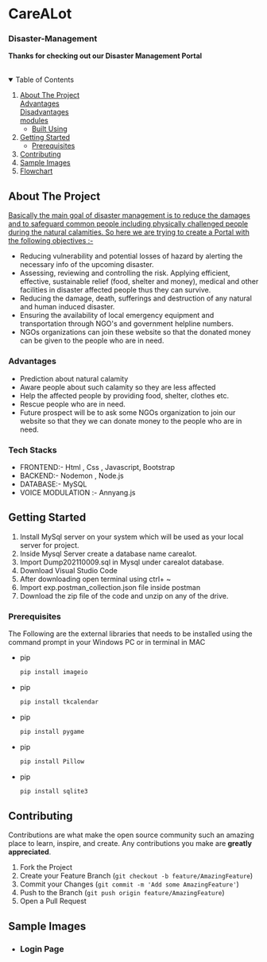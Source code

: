 # CareALot

### Disaster-Management

**Thanks for checking out our Disaster Management Portal**

<!-- PROJECT SHIELDS -->
<!--
*** I'm using markdown "reference style" links for readability.
*** Reference links are enclosed in brackets [ ] instead of parentheses ( ).
*** See the bottom of this document for the declaration of the reference variables
*** for contributors-url, forks-url, etc. This is an optional, concise syntax you may use.
*** https://www.markdownguide.org/basic-syntax/#reference-style-links -->



<!-- PROJECT LOGO -->
<br />

<!-- TABLE OF CONTENTS -->
<details open="open">
  <summary>Table of Contents</summary>
  <ol>
    <li>
      <a href="#about-the-project">About The Project</a>
      <br/>
      <a href="#advantages">Advantages</a>
      <br/>
      <a href="#disadvantages">Disadvantages</a>
      <br/>
      <a href="#modules">modules</a>
      <ul>
        <li><a href="#built-using">Built Using</a></li>
      </ul>
    </li>
    <li>
      <a href="#getting-started">Getting Started</a>
      <ul>
        <li><a href="#prerequisites">Prerequisites</a></li>
      </ul>
    </li>
    <li><a href="#contributing">Contributing</a></li>
    <li><a href="#sample-images">Sample Images</a></li>
    <li><a href="#flowchart">Flowchart</a></li>
  </ol>
</details>



<!-- ABOUT THE PROJECT -->
## About The Project

<u>Basically the main goal of disaster management is to reduce the damages and to safeguard common people including physically challenged people during the natural calamities. So here we are trying to create a Portal with the following objectives :-</b></u> 
                        <ul >
                       <li> Reducing vulnerability and potential losses of hazard by alerting the necessary info of the upcoming disaster. </li>
                       <li>Assessing, reviewing and controlling the risk. Applying efficient, effective, sustainable relief (food, shelter and money), medical and other facilities in disaster affected people thus they can survive. </li> 
                        <li>Reducing the damage, death, sufferings and destruction of any natural and human induced disaster. </li>
                        <li> Ensuring the availability of local emergency equipment and transportation through NGO's and government helpline numbers.</li>
                       <li>NGOs organizations can join these website so that the donated money can be given to the people who are in need.</li> 
                      </ul>

###  Advantages
* Prediction about natural calamity
* Aware people about such calamity so they are less affected
* Help the affected people by providing food, shelter, clothes etc.
* Rescue people who are in need.
* Future prospect will be to ask some NGOs organization to join our website so that they we can donate money to the people who are in need.

### Tech Stacks

* FRONTEND:- Html , Css , Javascript, Bootstrap
* BACKEND:- Nodemon , Node.js 
* DATABASE:- MySQL
* VOICE MODULATION :- Annyang.js

<!-- GETTING STARTED -->
## Getting Started

1. Install MySql server on your system which will be used as your  local server for project.
2. Inside Mysql Server create a database name carealot.
3. Import Dump202110009.sql in Mysql under carealot database.
4. Download Visual Studio Code
5. After downloading open terminal using ctrl+ ~ 
7. Import exp.postman_collection.json file inside postman
8. Download the zip file of the code and unzip on any of the drive.

  

### Prerequisites

The Following are the external libraries that needs to be installed using the command prompt in your Windows PC or in terminal in MAC 
* pip
  ```sh
  pip install imageio
  ```
  
* pip
  ```sh
  pip install tkcalendar
  ```
  
* pip
  ```sh
  pip install pygame
  ```
  
* pip
  ```sh
  pip install Pillow
  ```
  
* pip
  ```sh
  pip install sqlite3
  ```

<!-- CONTRIBUTING -->
## Contributing

Contributions are what make the open source community such an amazing place to learn, inspire, and create. Any contributions you make are **greatly appreciated**.

1. Fork the Project
2. Create your Feature Branch (`git checkout -b feature/AmazingFeature`)
3. Commit your Changes (`git commit -m 'Add some AmazingFeature'`)
4. Push to the Branch (`git push origin feature/AmazingFeature`)
5. Open a Pull Request

## Sample Images

* ### **Login Page**
